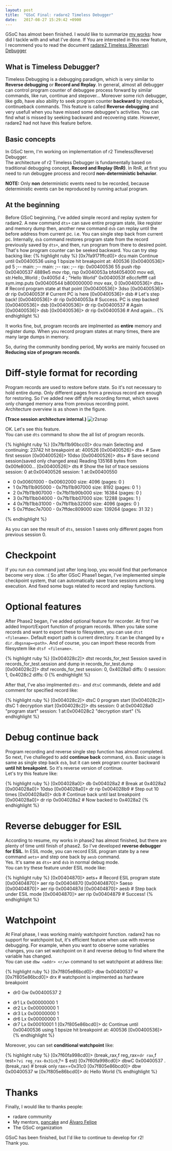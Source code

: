 ```yaml
---
layout: post
title:  "GSoC Final: radare2 Timeless Debugger"
date:   2017-08-27 15:29:42 +0900
---
```

GSoC has almost been finished. I would like to summarize [my works](https://github.com/radare/radare2/commits/master?author=rkx1209):
how did I tackle with and what I've done.
If You are interested in this new feature, I recommend you to read the document
[radare2 Timeless (Reverse) Debugger](https://radare.gitbooks.io/radare2book/content/debugger/revdebug.html)

## What is Timeless Debugger?
Timeless Debugging is a debugging paradigm, which is very similar to **Reverse debugging** or **Record and Replay**. In general, almost all debugger can control program counter of debuggee process forward
by similar commands, like run, continue and stepover... Moreover some rich debugger, like gdb, have also ability to seek program counter **backward** by stepback, continueback commands.
This feature is called **Reverse debugging** and very usefull when you have missed some debuggee's activities. You can find what is missed by seeking backward and recovering state.
However, radare2 had not have this feature before.

## Basic concepts
In GSoC term, I'm working on implementation of r2 Timeless(Reverse) Debugger.  
The architecture of r2 Timeless Debugger is fundamentally based on traditional debugging concept, **Record and Replay (RnR)**. In RnR, at first you need to run debuggee process and record **non-deterministic behavior**.  

**NOTE:** Only **non** deterministic events need to be recorded, because deterministic events can be reproduced by running actual program.  

## At the beginning
Before GSoC beginning, I've added simple record and replay system for radare2.
A new command `dts+` can save entire program state, like register and memory dump then,
another new command `dsb` can replay until the before address from current pc.
i.e. You can single step back from current pc.
Internally, `dsb` command restores program state from the record previously saved by `dts+`,
and then, run program from there to desired point.
That's how program counter can be seeked backward. You can try step backing like:
{% highlight ruby %}
[0x7fa9171ffcd0]> dcu main
Continue until 0x00400536 using 1 bpsize
hit breakpoint at: 400536
[0x00400536]> pd 5
            ;-- main:
            ;-- main:
            ;-- rax:
            ;-- rip:
            0x00400536      55             push rbp
            0x00400537      4889e5         mov rbp, rsp
            0x0040053a      bfd4054000     mov edi, str.Hello_World    ; 0x4005d
4 ; "Hello World"
            0x0040053f      e8ccfeffff     call sym.imp.puts
            0x00400544      b800000000     mov eax, 0
[0x00400536]> dts+      # Record program state at that point
[0x00400536]> 3dso
[0x00400536]> dr rip
0x0040053f              # Current PC is here
[0x00400536]> dsb       # Let's step back!
[0x00400536]> dr rip
0x0040053a              # Success. PC is step backed!
[0x00400536]> dsb
[0x00400536]> dr rip
0x00400537              # Again
[0x00400536]> dsb
[0x00400536]> dr rip
0x00400536              # And again...
{% endhighlight %}

It works fine, but, program records are implmented as **entire** memory and register dump.
When you record program states at many times, there are many large dumps in memory.

So, during the community bonding period, My works are mainly focused on **Reducing size of
program records**.

# Diff-style format for recording
Program records are used to restore before state. So it's not necessary to hold entire dump.
Only different pages from a previous record are enough for restoring.
So I've added new diff style recording format, which saves only changed memory area
from previous recording point.  
Architecture overview is as shown in the figure.  

**(Trace session architecture internal.)**
![r2snap]({{site.baseurl}}/images/r2snap.jpg)

OK. Let's see this feature.   
You can use `dts` command to show the all list of program records.  

{% highlight ruby %}
[0x7fb11b90bcc0]> dcu main
Selecting and continuing: 23742
hit breakpoint at: 400526
[0x00400526]> dts+                        # Save first session
[0x00400526]> 10dso
[0x00400526]> dts+                        # Save second session(saved only changed area)
Reading 135168 bytes from 0x00fe8000...
[0x00400526]> dts                         # Show the list of trace sessions
session: 0   at:0x00400526
session: 1   at:0x00400550
  - 0 0x00601000 - 0x00602000 size: 4096 (pages: 0 )
  - 1 0x7fb11b905000 - 0x7fb11b907000 size: 8192 (pages: 0 1 )
  - 2 0x7fb11b907000 - 0x7fb11b90b000 size: 16384 (pages: 0 )
  - 3 0x7fb11bb04000 - 0x7fb11bb07000 size: 12288 (pages: 1 )
  - 4 0x7fb11bb31000 - 0x7fb11bb32000 size: 4096 (pages: 0 )
  - 5 0x7ffdec7e7000 - 0x7ffdec809000 size: 139264 (pages: 31 32 )

{% endhighlight %}

As you can see the result of `dts`, session 1 saves only different pages from previous session 0.  


# Checkpoint
If you run `dsb` command just after long loop, you would find that perfomance become very slow. :(
So after GSoC Phase1 began, I've implemented simple checkpoint system, that can automatically save trace sessions among long execution. And fixed some bugs related to record and replay functions.

# Optional features
After Phase2 began, I've added optional feature for recorder. At first I've added Import/Export
function of program records. When you take some records and want to export these to filesystem, you can
use `dtst <filename>`. Default export path is current directory. It can be changed by `e dir.dbgsnap=<path>`. And of course, you can import these records from filesystem like `dtsf <filename>`.

{% highlight ruby %}
[0x004028c2]> dtst records_for_test
Session saved in records_for_test.session and dump in records_for_test.dump
[0x004028c2]> dtsf records_for_test
session: 0, 0x4028a0 diffs: 0
session: 1, 0x4028c2 diffs: 0
{% endhighlight %}

After that, I've also implmented `dts-` and `dtsC` commands, delete and add comment for specified record like:

{% highlight ruby %}
[0x004028c2]> dtsC 0 program start
[0x004028c2]> dtsC 1 decryption start
[0x004028c2]> dts
session: 0   at:0x004028a0   "program start"
session: 1   at:0x004028c2   "decryption start"
{% endhighlight %}


# Debug continue back
Program recording and reverse single step function has almost completed. So next, I've challeged to add
**continue back** command, `dcb`. Basic usage is same as single step back `dsb`, but it can seek program counter backward **until hit breakpoint.** So it's reverse version of continue.  
Let's try this feature like:

{% highlight ruby %}
[0x004028a0]> db 0x004028a2 # Break at 0x4028a2
[0x004028a0]> 10dso
[0x004028a0]> dr rip
0x004028b9                  # Step out 10 times
[0x004028a0]> dcb           # Continue back until last breakpoint
[0x004028a0]> dr rip
0x004028a2                  # Now backed to 0x4028a2
{% endhighlight %}


# Reverse debugger for ESIL
According to resume, my works in phase2 has almost finished, but there are plenty of time until finish of phase2. So I've developed **reverse debugger for ESIL**. In ESIL mode, you can record ESIL program state by a new command `aets+` and step one back by `aesb` command.  
Yes. It's same as `dts+` and `dsb` in normal debug mode.  
You can try these feature under ESIL mode like:

{% highlight ruby %}
[0x00404870]> aets+     # Record ESIL program state
[0x00404870]> aer rip
0x00404870
[0x00404870]> 5aeso
[0x00404870]> aer rip
0x0040487d
[0x00404870]> aesb     #  Step back under ESIL mode
[0x00404870]> aer rip
0x00404879             #  Success!
{% endhighlight %}

# Watchpoint
At Final phase, I was working mainly watchpoint function. radare2 has no support for watchpoint but, it's efficient feature when use with reverse debugging. For example, when you want to observe some variables changes, you can set watchpoint on it and reverse debug to find where the variable has changed.  
You can use `dbw <addr> <r/w>` command to set watchpoint at address like:  

{% highlight ruby %}
[0x7f805e86bcd0]> dbw 0x00400537 w
[0x7f805e86bcd0]> drx       # watchpoint is implmented as hardware breakpoint
* dr0 Gw 0x00400537 2
- dr1 Lx 0x00000000 1
- dr2 Lx 0x00000000 1
- dr3 Lx 0x00000000 1
- dr6 Lx 0x00000000 1
- dr7 Lx 0x00010001 1
[0x7f805e86bcd0]> dc
Continue until 0x00400536 using 1 bpsize
hit breakpoint at: 400536
[0x00400536]>
{% endhighlight %}

Moreover, you can set **conditional watchpoint** like:

{% highlight ruby %}
[0x7f60fa998cd0]> (break_rax,f reg_rax=`dr rax`,f test=`?vi reg_rax-0x31c0`,?= $
est)
[0x7f60fa998cd0]> dbwC 0x00400537 .(break_rax)  # break only rax==0x31c0
[0x7f805e86bcd0]> dbw 0x00400537 w
[0x7f805e86bcd0]> dc
Hello World
{% endhighlight %}

# Thanks
Finally, I would like to thanks people:
- radare community
- My mentors, [pancake](https://twitter.com/trufae) and [Álvaro Felipe](https://twitter.com/alvaro_fe)
- The GSoC organization

GSoC has been finished, but I'd like to continue to develop for r2!  
Thank you.  
